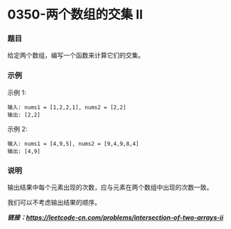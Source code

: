 # 0350-两个数组的交集 II

### 题目

给定两个数组，编写一个函数来计算它们的交集。

### 示例

示例 1:

    输入: nums1 = [1,2,2,1], nums2 = [2,2]
    输出: [2,2]

示例 2:

    输入: nums1 = [4,9,5], nums2 = [9,4,9,8,4]
    输出: [4,9]

### 说明

输出结果中每个元素出现的次数，应与元素在两个数组中出现的次数一致。

我们可以不考虑输出结果的顺序。

***链接：https://leetcode-cn.com/problems/intersection-of-two-arrays-ii***
